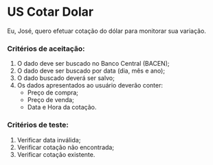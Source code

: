 # US Cotar Dolar

Eu, José, quero efetuar cotação do dólar para monitorar sua variação.

### Critérios de aceitação: 
1. O dado deve ser buscado no Banco Central (BACEN);
2. O dado deve ser buscado por data (dia, mês e ano);
3. O dado buscado deverá ser salvo;
4. Os dados apresentados ao usuário deverão conter:
    * Preço de compra;
    * Preço de venda;
    * Data e Hora da cotação.
    
### Critérios de teste:
1. Verificar data inválida;
2. Verificar cotação não encontrada;
3. Verificar cotação existente.
